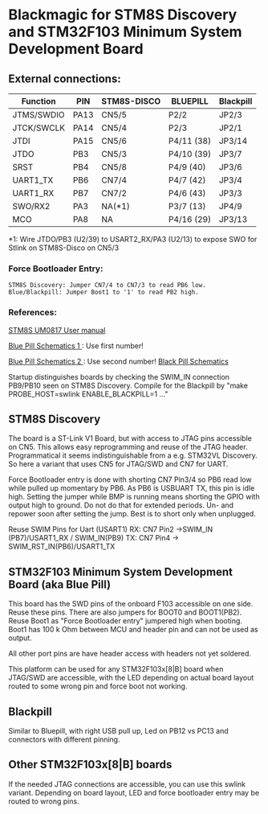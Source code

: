 # Blackmagic for STM8S Discovery and STM32F103 Minimum System Development Board

## External connections:

|  Function   | PIN   | STM8S-DISCO | BLUEPILL    | Blackpill |
| ----------- | ----- | ----------- | ----------- |---------- |
|  JTMS/SWDIO |  PA13 |   CN5/5     |  P2/2       | JP2/3     |
|  JTCK/SWCLK |  PA14 |   CN5/4     |  P2/3       | JP2/1     |
|  JTDI       |  PA15 |   CN5/6     |  P4/11 (38) | JP3/14    |
|  JTDO       |  PB3  |   CN5/3     |  P4/10 (39) | JP3/7     |
|  SRST       |  PB4  |   CN5/8     |  P4/9  (40) | JP3/6     |
|  UART1_TX   |  PB6  |   CN7/4     |  P4/7  (42) | JP3/4     |
|  UART1_RX   |  PB7  |   CN7/2     |  P4/6  (43) | JP3/3     |
|  SWO/RX2    |  PA3  |   NA(*1)    |  P3/7  (13) | JP4/9     |
|  MCO        |  PA8  |   NA        |  P4/16 (29) | JP3/13    |

*1: Wire JTDO/PB3  (U2/39) to USART2_RX/PA3 (U2/13) to expose SWO for Stlink
on STM8S-Disco on CN5/3

### Force Bootloader Entry:
    STM8S Discovery: Jumper CN7/4 to CN7/3 to read PB6 low.
    Blue/Blackpill: Jumper Boot1 to '1' to read PB2 high.

### References:
[STM8S UM0817 User manual
    ](https://www.st.com/resource/en/user_manual/cd00250600.pdf)

[Blue Pill Schematics 1
    ](https://jeelabs.org/img/2016/STM32F103C8T6-DEV-BOARD-SCH.pdf) :
    Use first number!

[Blue Pill Schematics 2
    ](https://wiki.stm32duino.com/images/a/ae/Bluepillpinout.gif) :
    Use second number!
[Black Pill Schematics
    ](https://wiki.stm32duino.com/index.php?title=File:Black_Pill_Schematic.pdf)

Startup distinguishes boards by checking the SWIM_IN connection PB9/PB10
seen on STM8S Discovery. Compile for the Blackpill by
"make PROBE_HOST=swlink ENABLE_BLACKPILL=1 ..."

## STM8S Discovery

The board is a ST-Link V1 Board, but with access to JTAG pins accessible
on CN5. This allows easy reprogramming and reuse of the JTAG header.
Programmatical it seems indistinguishable from a e.g. STM32VL
Discovery. So here a variant that uses CN5 for JTAG/SWD and CN7 for
UART.

Force Bootloader entry is done with shorting CN7 Pin3/4 so PB6 read low while
pulled up momentary by PB6. As PB6 is USBUART TX, this pin is idle
high. Setting the jumper while BMP is running means shorting the GPIO with
output high to ground. Do not do that for extended periods. Un- and repower
soon after setting the jump. Best is to short only when unplugged.

Reuse SWIM Pins for Uart (USART1)
   RX: CN7 Pin2 ->SWIM_IN (PB7)/USART1_RX / SWIM_IN(PB9)
   TX: CN7 Pin4 -> SWIM_RST_IN(PB6)/USART1_TX

## STM32F103 Minimum System Development Board (aka Blue Pill)

This board has the SWD pins of the onboard F103 accessible on one side.
Reuse these pins. There are also jumpers for BOOT0 and BOOT1(PB2). Reuse
Boot1 as "Force Bootloader entry" jumpered high when booting. Boot1
has 100 k Ohm between MCU and header pin and can not be used as output.

All other port pins are have header access with headers not yet soldered.

This platform can be used for any STM32F103x[8|B] board when JTAG/SWD are
accessible, with the LED depending on actual board layout routed to some
wrong pin and force boot not working.

## Blackpill
Similar to Bluepill, with right USB pull up, Led on PB12 vs PC13 and
connectors with different pinning.

## Other STM32F103x[8|B] boards
If the needed JTAG connections are accessible, you can use this swlink variant.
Depending on board layout, LED and force bootloader entry may be routed to
wrong pins.
